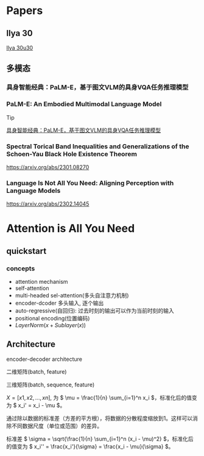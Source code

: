 # Papers

## llya 30

[llya 30u30](https://arc.net/folder/D0472A20-9C20-4D3F-B145-D2865C0A9FEE)

## 多模态

### 具身智能经典：PaLM-E，基于图文VLM的具身VQA任务推理模型

### PaLM-E: An Embodied Multimodal Language Model

> [!tip]
>
> [具身智能经典：PaLM-E，基于图文VLM的具身VQA任务推理模型](https://mp.weixin.qq.com/s/zQ9h59t5H5HLfZ0WmVRE4A)

### Spectral Torical Band Inequalities and Generalizations of the Schoen-Yau Black Hole Existence Theorem

https://arxiv.org/abs/2301.08270

### Language Is Not All You Need: Aligning Perception with Language Models

https://arxiv.org/abs/2302.14045

# Attention is All You Need
## quickstart

### concepts
- attention mechanism
- self-attention
- multi-headed sel-attention(多头自注意力机制)
- encoder-dcoder 多头输入, 逐个输出
- auto-regressive(自回归): 过去时刻的输出可以作为当前时刻的输入
- positional encoding(位置编码)
- $LayerNorm(x + Sublayer(x))$

## Architecture
encoder-decoder architecture



二维矩阵(batch, feature)

三维矩阵(batch, sequence, feature)

$X=[x1,x2,...,xn]$, 为 $ \mu = \frac{1}{n} \sum_{i=1}^n x_i $，标准化后的值变为 $ x_i' = x_i - \mu $。

通过除以数据的标准差（方差的平方根），将数据的分散程度缩放到1。这样可以消除不同数据尺度（单位或范围）的差异。

标准差 $ \sigma = \sqrt{\frac{1}{n} \sum_{i=1}^n (x_i - \mu)^2} $，标准化后的值变为 $ x_i'' = \frac{x_i'}{\sigma} = \frac{x_i - \mu}{\sigma} $。
